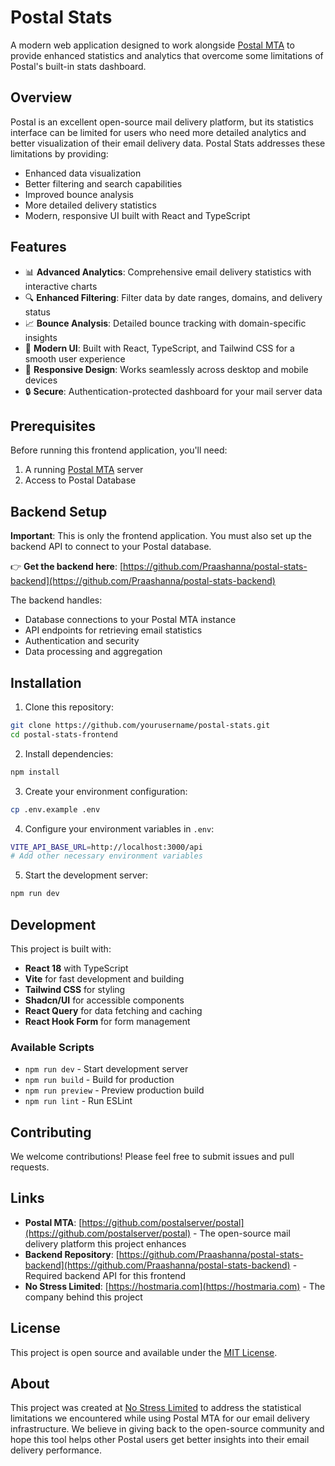 # Postal Stats

A modern web application designed to work alongside [Postal MTA](https://github.com/postalserver/postal) to provide enhanced statistics and analytics that overcome some limitations of Postal's built-in stats dashboard.

## Overview

Postal is an excellent open-source mail delivery platform, but its statistics interface can be limited for users who need more detailed analytics and better visualization of their email delivery data. Postal Stats addresses these limitations by providing:

- Enhanced data visualization
- Better filtering and search capabilities
- Improved bounce analysis
- More detailed delivery statistics
- Modern, responsive UI built with React and TypeScript

## Features

- 📊 **Advanced Analytics**: Comprehensive email delivery statistics with interactive charts
- 🔍 **Enhanced Filtering**: Filter data by date ranges, domains, and delivery status
- 📈 **Bounce Analysis**: Detailed bounce tracking with domain-specific insights
- 🎨 **Modern UI**: Built with React, TypeScript, and Tailwind CSS for a smooth user experience
- 📱 **Responsive Design**: Works seamlessly across desktop and mobile devices
- 🔒 **Secure**: Authentication-protected dashboard for your mail server data

## Prerequisites

Before running this frontend application, you'll need:

1. A running [Postal MTA](https://github.com/postalserver/postal) server
2. Access to Postal Database

## Backend Setup

**Important**: This is only the frontend application. You must also set up the backend API to connect to your Postal database.

👉 **Get the backend here**: [https://github.com/Praashanna/postal-stats-backend](https://github.com/Praashanna/postal-stats-backend)

The backend handles:
- Database connections to your Postal MTA instance
- API endpoints for retrieving email statistics
- Authentication and security
- Data processing and aggregation

## Installation

1. Clone this repository:
```bash
git clone https://github.com/yourusername/postal-stats.git
cd postal-stats-frontend
```

2. Install dependencies:
```bash
npm install
```

3. Create your environment configuration:
```bash
cp .env.example .env
```

4. Configure your environment variables in `.env`:
```bash
VITE_API_BASE_URL=http://localhost:3000/api
# Add other necessary environment variables
```

5. Start the development server:
```bash
npm run dev
```

## Development

This project is built with:
- **React 18** with TypeScript
- **Vite** for fast development and building
- **Tailwind CSS** for styling
- **Shadcn/UI** for accessible components
- **React Query** for data fetching and caching
- **React Hook Form** for form management

### Available Scripts

- `npm run dev` - Start development server
- `npm run build` - Build for production
- `npm run preview` - Preview production build
- `npm run lint` - Run ESLint

## Contributing

We welcome contributions! Please feel free to submit issues and pull requests.

## Links

- **Postal MTA**: [https://github.com/postalserver/postal](https://github.com/postalserver/postal) - The open-source mail delivery platform this project enhances
- **Backend Repository**: [https://github.com/Praashanna/postal-stats-backend](https://github.com/Praashanna/postal-stats-backend) - Required backend API for this frontend
- **No Stress Limited**: [https://hostmaria.com](https://hostmaria.com) - The company behind this project

## License

This project is open source and available under the [MIT License](LICENSE).

## About

This project was created at [No Stress Limited](https://hostmaria.com) to address the statistical limitations we encountered while using Postal MTA for our email delivery infrastructure. We believe in giving back to the open-source community and hope this tool helps other Postal users get better insights into their email delivery performance.
